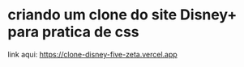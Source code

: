 # criando um clone do site Disney+ para pratica de css

link aqui: https://clone-disney-five-zeta.vercel.app